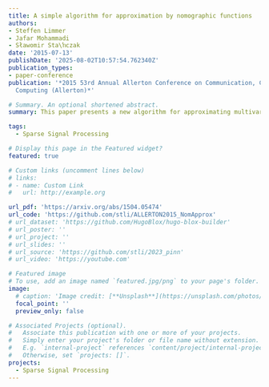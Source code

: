 ```yaml
---
title: A simple algorithm for approximation by nomographic functions
authors:
- Steffen Limmer
- Jafar Mohammadi
- Sławomir Sta\ŉczak
date: '2015-07-13'
publishDate: '2025-08-02T10:57:54.762340Z'
publication_types:
- paper-conference
publication: '*2015 53rd Annual Allerton Conference on Communication, Control, and
  Computing (Allerton)*'

# Summary. An optional shortened abstract.
summary: This paper presents a new algorithm for approximating multivariate functions using nomographic functions, which consist of a one-dimensional continuous and monotone outer function applied to a sum of univariate continuous inner functions. The core of the method involves solving a cone-constrained Rayleigh-Quotient optimization problem, drawing upon Analysis of Variance (ANOVA) for dimension-wise function decomposition and optimization over monotone polynomials. The utility of this algorithm is demonstrated through an example showcasing its application in distributed function computation over multiple-access channels.

tags:
  - Sparse Signal Processing

# Display this page in the Featured widget?
featured: true

# Custom links (uncomment lines below)
# links:
# - name: Custom Link
#   url: http://example.org

url_pdf: 'https://arxiv.org/abs/1504.05474'
url_code: 'https://github.com/stli/ALLERTON2015_NomApprox'
# url_dataset: 'https://github.com/HugoBlox/hugo-blox-builder'
# url_poster: ''
# url_project: ''
# url_slides: ''
# url_source: 'https://github.com/stli/2023_pinn'
# url_video: 'https://youtube.com'

# Featured image
# To use, add an image named `featured.jpg/png` to your page's folder.
image:
  # caption: 'Image credit: [**Unsplash**](https://unsplash.com/photos/pLCdAaMFLTE)'
  focal_point: ''
  preview_only: false

# Associated Projects (optional).
#   Associate this publication with one or more of your projects.
#   Simply enter your project's folder or file name without extension.
#   E.g. `internal-project` references `content/project/internal-project/index.md`.
#   Otherwise, set `projects: []`.
projects:
  - Sparse Signal Processing
---
```

